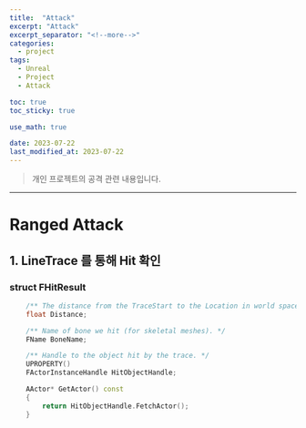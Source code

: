 ```yaml
---
title:  "Attack"
excerpt: "Attack"
excerpt_separator: "<!--more-->"
categories:
  - project
tags:
  - Unreal
  - Project
  - Attack

toc: true
toc_sticky: true

use_math: true

date: 2023-07-22
last_modified_at: 2023-07-22
---
```

> 개인 프로젝트의 공격 관련 내용입니다.  
---

# Ranged Attack

## 1. LineTrace 를 통해 Hit 확인

### struct FHitResult

```cpp
	/** The distance from the TraceStart to the Location in world space. */
	float Distance;

	/** Name of bone we hit (for skeletal meshes). */
	FName BoneName;

	/** Handle to the object hit by the trace. */
	UPROPERTY()
	FActorInstanceHandle HitObjectHandle;

	AActor* GetActor() const
	{
		return HitObjectHandle.FetchActor();
	}
```